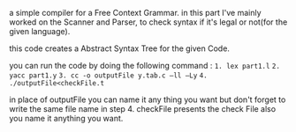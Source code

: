 a simple compiler for a Free Context Grammar.
in this part I've mainly worked on the Scanner and Parser, to check syntax if it's legal or not(for the given language).

this code creates a Abstract Syntax Tree for the given Code.

you can run the code by doing the following command :
`1. lex part1.l`
`2. yacc part1.y`
`3. cc -o outputFile y.tab.c –ll –Ly`
`4. ./outputFile<checkFile.t`

in place of outputFile you can name it any thing you want but don't forget to write the same file name in step 4.
checkFile presents the check File also you name it anything you want.

